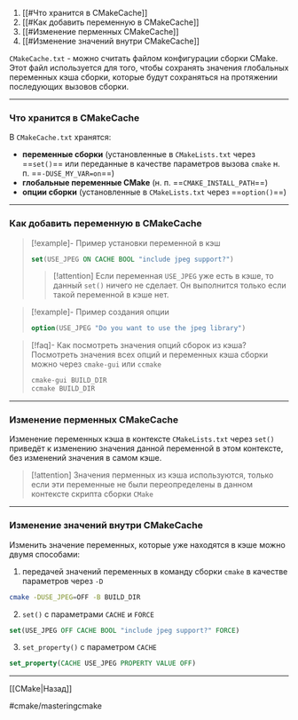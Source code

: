 1. [[#Что хранится в CMakeCache]]
2. [[#Как добавить переменную в CMakeCache]]
3. [[#Изменение перменных CMakeCache]]
4. [[#Изменение значений внутри CMakeCache]]

`CMakeCache.txt` - можно считать файлом конфигурации сборки CMake. Этот файл используется для того, чтобы сохранять значения глобальных переменных кэша сборки, которые будут сохраняться на протяжении последующих вызовов сборки. 

---
### Что хранится в CMakeCache

В `CMakeCache.txt` хранятся:
- **переменные сборки** (установленные в `CMakeLists.txt` через ==`set()`== или переданные в качестве параметров вызова `cmake` н. п. ==`-DUSE_MY_VAR=on`==)
- **глобальные переменные CMake** (н. п. ==`CMAKE_INSTALL_PATH`==)
- **опции сборки** (установленные в `CMakeLists.txt` через ==`option()`==)

---
### Как добавить переменную в CMakeCache

>[!example]- Пример установки переменной в кэш 
>```cmake
>set(USE_JPEG ON CACHE BOOL "include jpeg support?")
>```
>>[!attention] Если переменная `USE_JPEG` уже есть в кэше, то данный `set()` ничего не сделает. Он выполнится только если такой переменной в кэше нет.

>[!example]- Пример создания опции
>```cmake
>option(USE_JPEG "Do you want to use the jpeg library")
>```

> [!faq]-  Как посмотреть значения опций сборок из кэша?
> Посмотреть значения всех опций и переменных кэша сборки можно через `cmake-gui` или `ccmake`
> ```bash
> cmake-gui BUILD_DIR
> ccmake BUILD_DIR
>```

---
### Изменение перменных CMakeCache

Изменение переменных кэша в контексте `CMakeLists.txt` через `set()` приведёт к изменению значения данной переменной в этом контексте, без изменений значения в самом кэше.

> [!attention]
> Значения перменных из кэша используются, только если эти переменные не были переопределены в данном контексте скрипта сборки `CMake`

---
### Изменение значений внутри CMakeCache

Изменить значение переменных, которые уже находятся в кэше можно двумя способами:

1. передачей значений переменных в команду сборки `cmake` в качестве параметров через `-D`

```bash
cmake -DUSE_JPEG=OFF -B BUILD_DIR
```

2. `set()` с параметрами `CACHE` и `FORCE`

```cmake
set(USE_JPEG OFF CACHE BOOL "include jpeg support?" FORCE)
```

3. `set_property()` с параметром `CACHE`

```cmake
set_property(CACHE USE_JPEG PROPERTY VALUE OFF)
```

---
[[CMake|Назад]]

#cmake/masteringcmake
